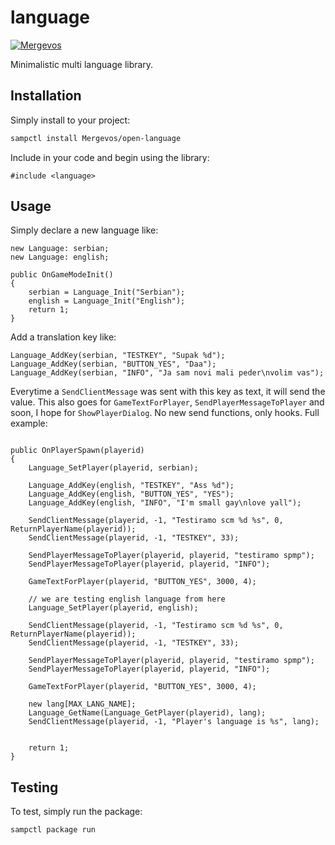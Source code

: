 # language
[![Mergevos](https://img.shields.io/badge/Mergevos-open--language-2f2f2f.svg?style=for-the-badge)](https://github.com/Mergevos/open-language)

Minimalistic multi language library.

## Installation

Simply install to your project:

```bash
sampctl install Mergevos/open-language
```

Include in your code and begin using the library:

```pawn
#include <language>
```

## Usage

Simply declare a new language like:
```pawn
new Language: serbian;
new Language: english;

public OnGameModeInit()
{
	serbian = Language_Init("Serbian");
	english = Language_Init("English");
	return 1;
}
```
Add a translation key like:
```pawn
Language_AddKey(serbian, "TESTKEY", "Supak %d");
Language_AddKey(serbian, "BUTTON_YES", "Daa");
Language_AddKey(serbian, "INFO", "Ja sam novi mali peder\nvolim vas");

```

Everytime a `SendClientMessage` was sent with this key as text, it will send the value. This also goes for `GameTextForPlayer`, `SendPlayerMessageToPlayer` and soon, I hope for `ShowPlayerDialog`.
No new send functions, only hooks.
Full example:
```pawn

public OnPlayerSpawn(playerid)
{
	Language_SetPlayer(playerid, serbian);
	
	Language_AddKey(english, "TESTKEY", "Ass %d");
	Language_AddKey(english, "BUTTON_YES", "YES");
	Language_AddKey(english, "INFO", "I'm small gay\nlove yall");

	SendClientMessage(playerid, -1, "Testiramo scm %d %s", 0, ReturnPlayerName(playerid));
	SendClientMessage(playerid, -1, "TESTKEY", 33);

	SendPlayerMessageToPlayer(playerid, playerid, "testiramo spmp");
	SendPlayerMessageToPlayer(playerid, playerid, "INFO");

	GameTextForPlayer(playerid, "BUTTON_YES", 3000, 4);

    // we are testing english language from here
	Language_SetPlayer(playerid, english);

	SendClientMessage(playerid, -1, "Testiramo scm %d %s", 0, ReturnPlayerName(playerid));
	SendClientMessage(playerid, -1, "TESTKEY", 33);

	SendPlayerMessageToPlayer(playerid, playerid, "testiramo spmp");
	SendPlayerMessageToPlayer(playerid, playerid, "INFO");

	GameTextForPlayer(playerid, "BUTTON_YES", 3000, 4);

	new lang[MAX_LANG_NAME];
	Language_GetName(Language_GetPlayer(playerid), lang);
	SendClientMessage(playerid, -1, "Player's language is %s", lang);

	
	return 1;
}
```

## Testing


To test, simply run the package:

```bash
sampctl package run
```

